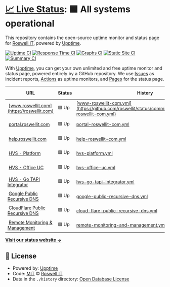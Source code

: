 # [📈 Live Status](https://status.roswellit.com): <!--live status--> **🟩 All systems operational**

This repository contains the open-source uptime monitor and status page for [Roswell IT](https://www.roswellit.com), powered by [Upptime](https://github.com/upptime/upptime).

[![Uptime CI](https://github.com/roswellit/status/workflows/Uptime%20CI/badge.svg)](https://github.com/roswellit/status/actions?query=workflow%3A%22Uptime+CI%22)
[![Response Time CI](https://github.com/roswellit/status/workflows/Response%20Time%20CI/badge.svg)](https://github.com/roswellit/status/actions?query=workflow%3A%22Response+Time+CI%22)
[![Graphs CI](https://github.com/roswellit/status/workflows/Graphs%20CI/badge.svg)](https://github.com/roswellit/status/actions?query=workflow%3A%22Graphs+CI%22)
[![Static Site CI](https://github.com/roswellit/status/workflows/Static%20Site%20CI/badge.svg)](https://github.com/roswellit/status/actions?query=workflow%3A%22Static+Site+CI%22)
[![Summary CI](https://github.com/roswellit/status/workflows/Summary%20CI/badge.svg)](https://github.com/roswellit/status/actions?query=workflow%3A%22Summary+CI%22)

With [Upptime](https://upptime.js.org), you can get your own unlimited and free uptime monitor and status page, powered entirely by a GitHub repository. We use [Issues](https://github.com/roswellit/status/issues) as incident reports, [Actions](https://github.com/roswellit/status/actions) as uptime monitors, and [Pages](https://status.roswellit.com) for the status page.

<!--start: status pages-->
<!-- This summary is generated by Upptime (https://github.com/upptime/upptime) -->
<!-- Do not edit this manually, your changes will be overwritten -->
<!-- prettier-ignore -->
| URL | Status | History | Response Time | Uptime |
| --- | ------ | ------- | ------------- | ------ |
| <img alt="" src="https://favicons.githubusercontent.com/roswellit.com" height="13"> [www.roswellit.com](https://roswellit.com) | 🟩 Up | [www-roswellit-com.yml](https://github.com/roswellit/status/commits/HEAD/history/www-roswellit-com.yml) | <details><summary><img alt="Response time graph" src="./graphs/www-roswellit-com/response-time-week.png" height="20"> 1955ms</summary><br><a href="https://status.roswellit.com/history/www-roswellit-com"><img alt="Response time 1955" src="https://img.shields.io/endpoint?url=https%3A%2F%2Fraw.githubusercontent.com%2Froswellit%2Fstatus%2FHEAD%2Fapi%2Fwww-roswellit-com%2Fresponse-time.json"></a><br><a href="https://status.roswellit.com/history/www-roswellit-com"><img alt="24-hour response time 1810" src="https://img.shields.io/endpoint?url=https%3A%2F%2Fraw.githubusercontent.com%2Froswellit%2Fstatus%2FHEAD%2Fapi%2Fwww-roswellit-com%2Fresponse-time-day.json"></a><br><a href="https://status.roswellit.com/history/www-roswellit-com"><img alt="7-day response time 1955" src="https://img.shields.io/endpoint?url=https%3A%2F%2Fraw.githubusercontent.com%2Froswellit%2Fstatus%2FHEAD%2Fapi%2Fwww-roswellit-com%2Fresponse-time-week.json"></a><br><a href="https://status.roswellit.com/history/www-roswellit-com"><img alt="30-day response time 1955" src="https://img.shields.io/endpoint?url=https%3A%2F%2Fraw.githubusercontent.com%2Froswellit%2Fstatus%2FHEAD%2Fapi%2Fwww-roswellit-com%2Fresponse-time-month.json"></a><br><a href="https://status.roswellit.com/history/www-roswellit-com"><img alt="1-year response time 1955" src="https://img.shields.io/endpoint?url=https%3A%2F%2Fraw.githubusercontent.com%2Froswellit%2Fstatus%2FHEAD%2Fapi%2Fwww-roswellit-com%2Fresponse-time-year.json"></a></details> | <details><summary><a href="https://status.roswellit.com/history/www-roswellit-com">100.00%</a></summary><a href="https://status.roswellit.com/history/www-roswellit-com"><img alt="All-time uptime 100.00%" src="https://img.shields.io/endpoint?url=https%3A%2F%2Fraw.githubusercontent.com%2Froswellit%2Fstatus%2FHEAD%2Fapi%2Fwww-roswellit-com%2Fuptime.json"></a><br><a href="https://status.roswellit.com/history/www-roswellit-com"><img alt="24-hour uptime 100.00%" src="https://img.shields.io/endpoint?url=https%3A%2F%2Fraw.githubusercontent.com%2Froswellit%2Fstatus%2FHEAD%2Fapi%2Fwww-roswellit-com%2Fuptime-day.json"></a><br><a href="https://status.roswellit.com/history/www-roswellit-com"><img alt="7-day uptime 100.00%" src="https://img.shields.io/endpoint?url=https%3A%2F%2Fraw.githubusercontent.com%2Froswellit%2Fstatus%2FHEAD%2Fapi%2Fwww-roswellit-com%2Fuptime-week.json"></a><br><a href="https://status.roswellit.com/history/www-roswellit-com"><img alt="30-day uptime 100.00%" src="https://img.shields.io/endpoint?url=https%3A%2F%2Fraw.githubusercontent.com%2Froswellit%2Fstatus%2FHEAD%2Fapi%2Fwww-roswellit-com%2Fuptime-month.json"></a><br><a href="https://status.roswellit.com/history/www-roswellit-com"><img alt="1-year uptime 100.00%" src="https://img.shields.io/endpoint?url=https%3A%2F%2Fraw.githubusercontent.com%2Froswellit%2Fstatus%2FHEAD%2Fapi%2Fwww-roswellit-com%2Fuptime-year.json"></a></details>
| <img alt="" src="https://favicons.githubusercontent.com/roswell.myportallogin.co.uk" height="13"> [portal.roswellit.com](https://roswell.myportallogin.co.uk) | 🟩 Up | [portal-roswellit-com.yml](https://github.com/roswellit/status/commits/HEAD/history/portal-roswellit-com.yml) | <details><summary><img alt="Response time graph" src="./graphs/portal-roswellit-com/response-time-week.png" height="20"> 813ms</summary><br><a href="https://status.roswellit.com/history/portal-roswellit-com"><img alt="Response time 813" src="https://img.shields.io/endpoint?url=https%3A%2F%2Fraw.githubusercontent.com%2Froswellit%2Fstatus%2FHEAD%2Fapi%2Fportal-roswellit-com%2Fresponse-time.json"></a><br><a href="https://status.roswellit.com/history/portal-roswellit-com"><img alt="24-hour response time 541" src="https://img.shields.io/endpoint?url=https%3A%2F%2Fraw.githubusercontent.com%2Froswellit%2Fstatus%2FHEAD%2Fapi%2Fportal-roswellit-com%2Fresponse-time-day.json"></a><br><a href="https://status.roswellit.com/history/portal-roswellit-com"><img alt="7-day response time 813" src="https://img.shields.io/endpoint?url=https%3A%2F%2Fraw.githubusercontent.com%2Froswellit%2Fstatus%2FHEAD%2Fapi%2Fportal-roswellit-com%2Fresponse-time-week.json"></a><br><a href="https://status.roswellit.com/history/portal-roswellit-com"><img alt="30-day response time 813" src="https://img.shields.io/endpoint?url=https%3A%2F%2Fraw.githubusercontent.com%2Froswellit%2Fstatus%2FHEAD%2Fapi%2Fportal-roswellit-com%2Fresponse-time-month.json"></a><br><a href="https://status.roswellit.com/history/portal-roswellit-com"><img alt="1-year response time 813" src="https://img.shields.io/endpoint?url=https%3A%2F%2Fraw.githubusercontent.com%2Froswellit%2Fstatus%2FHEAD%2Fapi%2Fportal-roswellit-com%2Fresponse-time-year.json"></a></details> | <details><summary><a href="https://status.roswellit.com/history/portal-roswellit-com">100.00%</a></summary><a href="https://status.roswellit.com/history/portal-roswellit-com"><img alt="All-time uptime 100.00%" src="https://img.shields.io/endpoint?url=https%3A%2F%2Fraw.githubusercontent.com%2Froswellit%2Fstatus%2FHEAD%2Fapi%2Fportal-roswellit-com%2Fuptime.json"></a><br><a href="https://status.roswellit.com/history/portal-roswellit-com"><img alt="24-hour uptime 100.00%" src="https://img.shields.io/endpoint?url=https%3A%2F%2Fraw.githubusercontent.com%2Froswellit%2Fstatus%2FHEAD%2Fapi%2Fportal-roswellit-com%2Fuptime-day.json"></a><br><a href="https://status.roswellit.com/history/portal-roswellit-com"><img alt="7-day uptime 100.00%" src="https://img.shields.io/endpoint?url=https%3A%2F%2Fraw.githubusercontent.com%2Froswellit%2Fstatus%2FHEAD%2Fapi%2Fportal-roswellit-com%2Fuptime-week.json"></a><br><a href="https://status.roswellit.com/history/portal-roswellit-com"><img alt="30-day uptime 100.00%" src="https://img.shields.io/endpoint?url=https%3A%2F%2Fraw.githubusercontent.com%2Froswellit%2Fstatus%2FHEAD%2Fapi%2Fportal-roswellit-com%2Fuptime-month.json"></a><br><a href="https://status.roswellit.com/history/portal-roswellit-com"><img alt="1-year uptime 100.00%" src="https://img.shields.io/endpoint?url=https%3A%2F%2Fraw.githubusercontent.com%2Froswellit%2Fstatus%2FHEAD%2Fapi%2Fportal-roswellit-com%2Fuptime-year.json"></a></details>
| <img alt="" src="https://favicons.githubusercontent.com/roswellitservices.hostedrmm.com" height="13"> [help.roswellit.com](https://roswellitservices.hostedrmm.com:8040/) | 🟩 Up | [help-roswellit-com.yml](https://github.com/roswellit/status/commits/HEAD/history/help-roswellit-com.yml) | <details><summary><img alt="Response time graph" src="./graphs/help-roswellit-com/response-time-week.png" height="20"> 1192ms</summary><br><a href="https://status.roswellit.com/history/help-roswellit-com"><img alt="Response time 1192" src="https://img.shields.io/endpoint?url=https%3A%2F%2Fraw.githubusercontent.com%2Froswellit%2Fstatus%2FHEAD%2Fapi%2Fhelp-roswellit-com%2Fresponse-time.json"></a><br><a href="https://status.roswellit.com/history/help-roswellit-com"><img alt="24-hour response time 1416" src="https://img.shields.io/endpoint?url=https%3A%2F%2Fraw.githubusercontent.com%2Froswellit%2Fstatus%2FHEAD%2Fapi%2Fhelp-roswellit-com%2Fresponse-time-day.json"></a><br><a href="https://status.roswellit.com/history/help-roswellit-com"><img alt="7-day response time 1192" src="https://img.shields.io/endpoint?url=https%3A%2F%2Fraw.githubusercontent.com%2Froswellit%2Fstatus%2FHEAD%2Fapi%2Fhelp-roswellit-com%2Fresponse-time-week.json"></a><br><a href="https://status.roswellit.com/history/help-roswellit-com"><img alt="30-day response time 1192" src="https://img.shields.io/endpoint?url=https%3A%2F%2Fraw.githubusercontent.com%2Froswellit%2Fstatus%2FHEAD%2Fapi%2Fhelp-roswellit-com%2Fresponse-time-month.json"></a><br><a href="https://status.roswellit.com/history/help-roswellit-com"><img alt="1-year response time 1192" src="https://img.shields.io/endpoint?url=https%3A%2F%2Fraw.githubusercontent.com%2Froswellit%2Fstatus%2FHEAD%2Fapi%2Fhelp-roswellit-com%2Fresponse-time-year.json"></a></details> | <details><summary><a href="https://status.roswellit.com/history/help-roswellit-com">99.48%</a></summary><a href="https://status.roswellit.com/history/help-roswellit-com"><img alt="All-time uptime 99.48%" src="https://img.shields.io/endpoint?url=https%3A%2F%2Fraw.githubusercontent.com%2Froswellit%2Fstatus%2FHEAD%2Fapi%2Fhelp-roswellit-com%2Fuptime.json"></a><br><a href="https://status.roswellit.com/history/help-roswellit-com"><img alt="24-hour uptime 98.69%" src="https://img.shields.io/endpoint?url=https%3A%2F%2Fraw.githubusercontent.com%2Froswellit%2Fstatus%2FHEAD%2Fapi%2Fhelp-roswellit-com%2Fuptime-day.json"></a><br><a href="https://status.roswellit.com/history/help-roswellit-com"><img alt="7-day uptime 99.48%" src="https://img.shields.io/endpoint?url=https%3A%2F%2Fraw.githubusercontent.com%2Froswellit%2Fstatus%2FHEAD%2Fapi%2Fhelp-roswellit-com%2Fuptime-week.json"></a><br><a href="https://status.roswellit.com/history/help-roswellit-com"><img alt="30-day uptime 99.48%" src="https://img.shields.io/endpoint?url=https%3A%2F%2Fraw.githubusercontent.com%2Froswellit%2Fstatus%2FHEAD%2Fapi%2Fhelp-roswellit-com%2Fuptime-month.json"></a><br><a href="https://status.roswellit.com/history/help-roswellit-com"><img alt="1-year uptime 99.48%" src="https://img.shields.io/endpoint?url=https%3A%2F%2Fraw.githubusercontent.com%2Froswellit%2Fstatus%2FHEAD%2Fapi%2Fhelp-roswellit-com%2Fuptime-year.json"></a></details>
| <img alt="" src="https://favicons.githubusercontent.com/null" height="13"> [HVS - Platform](dm.yourwhc.co.uk) | 🟩 Up | [hvs-platform.yml](https://github.com/roswellit/status/commits/HEAD/history/hvs-platform.yml) | <details><summary><img alt="Response time graph" src="./graphs/hvs-platform/response-time-week.png" height="20"> 511ms</summary><br><a href="https://status.roswellit.com/history/hvs-platform"><img alt="Response time 511" src="https://img.shields.io/endpoint?url=https%3A%2F%2Fraw.githubusercontent.com%2Froswellit%2Fstatus%2FHEAD%2Fapi%2Fhvs-platform%2Fresponse-time.json"></a><br><a href="https://status.roswellit.com/history/hvs-platform"><img alt="24-hour response time 364" src="https://img.shields.io/endpoint?url=https%3A%2F%2Fraw.githubusercontent.com%2Froswellit%2Fstatus%2FHEAD%2Fapi%2Fhvs-platform%2Fresponse-time-day.json"></a><br><a href="https://status.roswellit.com/history/hvs-platform"><img alt="7-day response time 511" src="https://img.shields.io/endpoint?url=https%3A%2F%2Fraw.githubusercontent.com%2Froswellit%2Fstatus%2FHEAD%2Fapi%2Fhvs-platform%2Fresponse-time-week.json"></a><br><a href="https://status.roswellit.com/history/hvs-platform"><img alt="30-day response time 511" src="https://img.shields.io/endpoint?url=https%3A%2F%2Fraw.githubusercontent.com%2Froswellit%2Fstatus%2FHEAD%2Fapi%2Fhvs-platform%2Fresponse-time-month.json"></a><br><a href="https://status.roswellit.com/history/hvs-platform"><img alt="1-year response time 511" src="https://img.shields.io/endpoint?url=https%3A%2F%2Fraw.githubusercontent.com%2Froswellit%2Fstatus%2FHEAD%2Fapi%2Fhvs-platform%2Fresponse-time-year.json"></a></details> | <details><summary><a href="https://status.roswellit.com/history/hvs-platform">100.00%</a></summary><a href="https://status.roswellit.com/history/hvs-platform"><img alt="All-time uptime 100.00%" src="https://img.shields.io/endpoint?url=https%3A%2F%2Fraw.githubusercontent.com%2Froswellit%2Fstatus%2FHEAD%2Fapi%2Fhvs-platform%2Fuptime.json"></a><br><a href="https://status.roswellit.com/history/hvs-platform"><img alt="24-hour uptime 100.00%" src="https://img.shields.io/endpoint?url=https%3A%2F%2Fraw.githubusercontent.com%2Froswellit%2Fstatus%2FHEAD%2Fapi%2Fhvs-platform%2Fuptime-day.json"></a><br><a href="https://status.roswellit.com/history/hvs-platform"><img alt="7-day uptime 100.00%" src="https://img.shields.io/endpoint?url=https%3A%2F%2Fraw.githubusercontent.com%2Froswellit%2Fstatus%2FHEAD%2Fapi%2Fhvs-platform%2Fuptime-week.json"></a><br><a href="https://status.roswellit.com/history/hvs-platform"><img alt="30-day uptime 100.00%" src="https://img.shields.io/endpoint?url=https%3A%2F%2Fraw.githubusercontent.com%2Froswellit%2Fstatus%2FHEAD%2Fapi%2Fhvs-platform%2Fuptime-month.json"></a><br><a href="https://status.roswellit.com/history/hvs-platform"><img alt="1-year uptime 100.00%" src="https://img.shields.io/endpoint?url=https%3A%2F%2Fraw.githubusercontent.com%2Froswellit%2Fstatus%2FHEAD%2Fapi%2Fhvs-platform%2Fuptime-year.json"></a></details>
| <img alt="" src="https://favicons.githubusercontent.com/null" height="13"> [HVS - Office UC](officeuc.yourwhc.co.uk) | 🟩 Up | [hvs-office-uc.yml](https://github.com/roswellit/status/commits/HEAD/history/hvs-office-uc.yml) | <details><summary><img alt="Response time graph" src="./graphs/hvs-office-uc/response-time-week.png" height="20"> 390ms</summary><br><a href="https://status.roswellit.com/history/hvs-office-uc"><img alt="Response time 390" src="https://img.shields.io/endpoint?url=https%3A%2F%2Fraw.githubusercontent.com%2Froswellit%2Fstatus%2FHEAD%2Fapi%2Fhvs-office-uc%2Fresponse-time.json"></a><br><a href="https://status.roswellit.com/history/hvs-office-uc"><img alt="24-hour response time 302" src="https://img.shields.io/endpoint?url=https%3A%2F%2Fraw.githubusercontent.com%2Froswellit%2Fstatus%2FHEAD%2Fapi%2Fhvs-office-uc%2Fresponse-time-day.json"></a><br><a href="https://status.roswellit.com/history/hvs-office-uc"><img alt="7-day response time 390" src="https://img.shields.io/endpoint?url=https%3A%2F%2Fraw.githubusercontent.com%2Froswellit%2Fstatus%2FHEAD%2Fapi%2Fhvs-office-uc%2Fresponse-time-week.json"></a><br><a href="https://status.roswellit.com/history/hvs-office-uc"><img alt="30-day response time 390" src="https://img.shields.io/endpoint?url=https%3A%2F%2Fraw.githubusercontent.com%2Froswellit%2Fstatus%2FHEAD%2Fapi%2Fhvs-office-uc%2Fresponse-time-month.json"></a><br><a href="https://status.roswellit.com/history/hvs-office-uc"><img alt="1-year response time 390" src="https://img.shields.io/endpoint?url=https%3A%2F%2Fraw.githubusercontent.com%2Froswellit%2Fstatus%2FHEAD%2Fapi%2Fhvs-office-uc%2Fresponse-time-year.json"></a></details> | <details><summary><a href="https://status.roswellit.com/history/hvs-office-uc">100.00%</a></summary><a href="https://status.roswellit.com/history/hvs-office-uc"><img alt="All-time uptime 100.00%" src="https://img.shields.io/endpoint?url=https%3A%2F%2Fraw.githubusercontent.com%2Froswellit%2Fstatus%2FHEAD%2Fapi%2Fhvs-office-uc%2Fuptime.json"></a><br><a href="https://status.roswellit.com/history/hvs-office-uc"><img alt="24-hour uptime 100.00%" src="https://img.shields.io/endpoint?url=https%3A%2F%2Fraw.githubusercontent.com%2Froswellit%2Fstatus%2FHEAD%2Fapi%2Fhvs-office-uc%2Fuptime-day.json"></a><br><a href="https://status.roswellit.com/history/hvs-office-uc"><img alt="7-day uptime 100.00%" src="https://img.shields.io/endpoint?url=https%3A%2F%2Fraw.githubusercontent.com%2Froswellit%2Fstatus%2FHEAD%2Fapi%2Fhvs-office-uc%2Fuptime-week.json"></a><br><a href="https://status.roswellit.com/history/hvs-office-uc"><img alt="30-day uptime 100.00%" src="https://img.shields.io/endpoint?url=https%3A%2F%2Fraw.githubusercontent.com%2Froswellit%2Fstatus%2FHEAD%2Fapi%2Fhvs-office-uc%2Fuptime-month.json"></a><br><a href="https://status.roswellit.com/history/hvs-office-uc"><img alt="1-year uptime 100.00%" src="https://img.shields.io/endpoint?url=https%3A%2F%2Fraw.githubusercontent.com%2Froswellit%2Fstatus%2FHEAD%2Fapi%2Fhvs-office-uc%2Fuptime-year.json"></a></details>
| <img alt="" src="https://favicons.githubusercontent.com/null" height="13"> [HVS - Go TAPI Integrator](applications.yourwhc.co.uk) | 🟩 Up | [hvs-go-tapi-integrator.yml](https://github.com/roswellit/status/commits/HEAD/history/hvs-go-tapi-integrator.yml) | <details><summary><img alt="Response time graph" src="./graphs/hvs-go-tapi-integrator/response-time-week.png" height="20"> 417ms</summary><br><a href="https://status.roswellit.com/history/hvs-go-tapi-integrator"><img alt="Response time 417" src="https://img.shields.io/endpoint?url=https%3A%2F%2Fraw.githubusercontent.com%2Froswellit%2Fstatus%2FHEAD%2Fapi%2Fhvs-go-tapi-integrator%2Fresponse-time.json"></a><br><a href="https://status.roswellit.com/history/hvs-go-tapi-integrator"><img alt="24-hour response time 393" src="https://img.shields.io/endpoint?url=https%3A%2F%2Fraw.githubusercontent.com%2Froswellit%2Fstatus%2FHEAD%2Fapi%2Fhvs-go-tapi-integrator%2Fresponse-time-day.json"></a><br><a href="https://status.roswellit.com/history/hvs-go-tapi-integrator"><img alt="7-day response time 417" src="https://img.shields.io/endpoint?url=https%3A%2F%2Fraw.githubusercontent.com%2Froswellit%2Fstatus%2FHEAD%2Fapi%2Fhvs-go-tapi-integrator%2Fresponse-time-week.json"></a><br><a href="https://status.roswellit.com/history/hvs-go-tapi-integrator"><img alt="30-day response time 417" src="https://img.shields.io/endpoint?url=https%3A%2F%2Fraw.githubusercontent.com%2Froswellit%2Fstatus%2FHEAD%2Fapi%2Fhvs-go-tapi-integrator%2Fresponse-time-month.json"></a><br><a href="https://status.roswellit.com/history/hvs-go-tapi-integrator"><img alt="1-year response time 417" src="https://img.shields.io/endpoint?url=https%3A%2F%2Fraw.githubusercontent.com%2Froswellit%2Fstatus%2FHEAD%2Fapi%2Fhvs-go-tapi-integrator%2Fresponse-time-year.json"></a></details> | <details><summary><a href="https://status.roswellit.com/history/hvs-go-tapi-integrator">100.00%</a></summary><a href="https://status.roswellit.com/history/hvs-go-tapi-integrator"><img alt="All-time uptime 100.00%" src="https://img.shields.io/endpoint?url=https%3A%2F%2Fraw.githubusercontent.com%2Froswellit%2Fstatus%2FHEAD%2Fapi%2Fhvs-go-tapi-integrator%2Fuptime.json"></a><br><a href="https://status.roswellit.com/history/hvs-go-tapi-integrator"><img alt="24-hour uptime 100.00%" src="https://img.shields.io/endpoint?url=https%3A%2F%2Fraw.githubusercontent.com%2Froswellit%2Fstatus%2FHEAD%2Fapi%2Fhvs-go-tapi-integrator%2Fuptime-day.json"></a><br><a href="https://status.roswellit.com/history/hvs-go-tapi-integrator"><img alt="7-day uptime 100.00%" src="https://img.shields.io/endpoint?url=https%3A%2F%2Fraw.githubusercontent.com%2Froswellit%2Fstatus%2FHEAD%2Fapi%2Fhvs-go-tapi-integrator%2Fuptime-week.json"></a><br><a href="https://status.roswellit.com/history/hvs-go-tapi-integrator"><img alt="30-day uptime 100.00%" src="https://img.shields.io/endpoint?url=https%3A%2F%2Fraw.githubusercontent.com%2Froswellit%2Fstatus%2FHEAD%2Fapi%2Fhvs-go-tapi-integrator%2Fuptime-month.json"></a><br><a href="https://status.roswellit.com/history/hvs-go-tapi-integrator"><img alt="1-year uptime 100.00%" src="https://img.shields.io/endpoint?url=https%3A%2F%2Fraw.githubusercontent.com%2Froswellit%2Fstatus%2FHEAD%2Fapi%2Fhvs-go-tapi-integrator%2Fuptime-year.json"></a></details>
| <img alt="" src="https://favicons.githubusercontent.com/null" height="13"> [Google Public Recursive DNS](8.8.8.8) | 🟩 Up | [google-public-recursive-dns.yml](https://github.com/roswellit/status/commits/HEAD/history/google-public-recursive-dns.yml) | <details><summary><img alt="Response time graph" src="./graphs/google-public-recursive-dns/response-time-week.png" height="20"> 5ms</summary><br><a href="https://status.roswellit.com/history/google-public-recursive-dns"><img alt="Response time 5" src="https://img.shields.io/endpoint?url=https%3A%2F%2Fraw.githubusercontent.com%2Froswellit%2Fstatus%2FHEAD%2Fapi%2Fgoogle-public-recursive-dns%2Fresponse-time.json"></a><br><a href="https://status.roswellit.com/history/google-public-recursive-dns"><img alt="24-hour response time 9" src="https://img.shields.io/endpoint?url=https%3A%2F%2Fraw.githubusercontent.com%2Froswellit%2Fstatus%2FHEAD%2Fapi%2Fgoogle-public-recursive-dns%2Fresponse-time-day.json"></a><br><a href="https://status.roswellit.com/history/google-public-recursive-dns"><img alt="7-day response time 5" src="https://img.shields.io/endpoint?url=https%3A%2F%2Fraw.githubusercontent.com%2Froswellit%2Fstatus%2FHEAD%2Fapi%2Fgoogle-public-recursive-dns%2Fresponse-time-week.json"></a><br><a href="https://status.roswellit.com/history/google-public-recursive-dns"><img alt="30-day response time 5" src="https://img.shields.io/endpoint?url=https%3A%2F%2Fraw.githubusercontent.com%2Froswellit%2Fstatus%2FHEAD%2Fapi%2Fgoogle-public-recursive-dns%2Fresponse-time-month.json"></a><br><a href="https://status.roswellit.com/history/google-public-recursive-dns"><img alt="1-year response time 5" src="https://img.shields.io/endpoint?url=https%3A%2F%2Fraw.githubusercontent.com%2Froswellit%2Fstatus%2FHEAD%2Fapi%2Fgoogle-public-recursive-dns%2Fresponse-time-year.json"></a></details> | <details><summary><a href="https://status.roswellit.com/history/google-public-recursive-dns">100.00%</a></summary><a href="https://status.roswellit.com/history/google-public-recursive-dns"><img alt="All-time uptime 100.00%" src="https://img.shields.io/endpoint?url=https%3A%2F%2Fraw.githubusercontent.com%2Froswellit%2Fstatus%2FHEAD%2Fapi%2Fgoogle-public-recursive-dns%2Fuptime.json"></a><br><a href="https://status.roswellit.com/history/google-public-recursive-dns"><img alt="24-hour uptime 100.00%" src="https://img.shields.io/endpoint?url=https%3A%2F%2Fraw.githubusercontent.com%2Froswellit%2Fstatus%2FHEAD%2Fapi%2Fgoogle-public-recursive-dns%2Fuptime-day.json"></a><br><a href="https://status.roswellit.com/history/google-public-recursive-dns"><img alt="7-day uptime 100.00%" src="https://img.shields.io/endpoint?url=https%3A%2F%2Fraw.githubusercontent.com%2Froswellit%2Fstatus%2FHEAD%2Fapi%2Fgoogle-public-recursive-dns%2Fuptime-week.json"></a><br><a href="https://status.roswellit.com/history/google-public-recursive-dns"><img alt="30-day uptime 100.00%" src="https://img.shields.io/endpoint?url=https%3A%2F%2Fraw.githubusercontent.com%2Froswellit%2Fstatus%2FHEAD%2Fapi%2Fgoogle-public-recursive-dns%2Fuptime-month.json"></a><br><a href="https://status.roswellit.com/history/google-public-recursive-dns"><img alt="1-year uptime 100.00%" src="https://img.shields.io/endpoint?url=https%3A%2F%2Fraw.githubusercontent.com%2Froswellit%2Fstatus%2FHEAD%2Fapi%2Fgoogle-public-recursive-dns%2Fuptime-year.json"></a></details>
| <img alt="" src="https://favicons.githubusercontent.com/null" height="13"> [CloudFlare Public Recursive DNS](1.1.1.1) | 🟩 Up | [cloud-flare-public-recursive-dns.yml](https://github.com/roswellit/status/commits/HEAD/history/cloud-flare-public-recursive-dns.yml) | <details><summary><img alt="Response time graph" src="./graphs/cloud-flare-public-recursive-dns/response-time-week.png" height="20"> 6ms</summary><br><a href="https://status.roswellit.com/history/cloud-flare-public-recursive-dns"><img alt="Response time 6" src="https://img.shields.io/endpoint?url=https%3A%2F%2Fraw.githubusercontent.com%2Froswellit%2Fstatus%2FHEAD%2Fapi%2Fcloud-flare-public-recursive-dns%2Fresponse-time.json"></a><br><a href="https://status.roswellit.com/history/cloud-flare-public-recursive-dns"><img alt="24-hour response time 11" src="https://img.shields.io/endpoint?url=https%3A%2F%2Fraw.githubusercontent.com%2Froswellit%2Fstatus%2FHEAD%2Fapi%2Fcloud-flare-public-recursive-dns%2Fresponse-time-day.json"></a><br><a href="https://status.roswellit.com/history/cloud-flare-public-recursive-dns"><img alt="7-day response time 6" src="https://img.shields.io/endpoint?url=https%3A%2F%2Fraw.githubusercontent.com%2Froswellit%2Fstatus%2FHEAD%2Fapi%2Fcloud-flare-public-recursive-dns%2Fresponse-time-week.json"></a><br><a href="https://status.roswellit.com/history/cloud-flare-public-recursive-dns"><img alt="30-day response time 6" src="https://img.shields.io/endpoint?url=https%3A%2F%2Fraw.githubusercontent.com%2Froswellit%2Fstatus%2FHEAD%2Fapi%2Fcloud-flare-public-recursive-dns%2Fresponse-time-month.json"></a><br><a href="https://status.roswellit.com/history/cloud-flare-public-recursive-dns"><img alt="1-year response time 6" src="https://img.shields.io/endpoint?url=https%3A%2F%2Fraw.githubusercontent.com%2Froswellit%2Fstatus%2FHEAD%2Fapi%2Fcloud-flare-public-recursive-dns%2Fresponse-time-year.json"></a></details> | <details><summary><a href="https://status.roswellit.com/history/cloud-flare-public-recursive-dns">100.00%</a></summary><a href="https://status.roswellit.com/history/cloud-flare-public-recursive-dns"><img alt="All-time uptime 100.00%" src="https://img.shields.io/endpoint?url=https%3A%2F%2Fraw.githubusercontent.com%2Froswellit%2Fstatus%2FHEAD%2Fapi%2Fcloud-flare-public-recursive-dns%2Fuptime.json"></a><br><a href="https://status.roswellit.com/history/cloud-flare-public-recursive-dns"><img alt="24-hour uptime 100.00%" src="https://img.shields.io/endpoint?url=https%3A%2F%2Fraw.githubusercontent.com%2Froswellit%2Fstatus%2FHEAD%2Fapi%2Fcloud-flare-public-recursive-dns%2Fuptime-day.json"></a><br><a href="https://status.roswellit.com/history/cloud-flare-public-recursive-dns"><img alt="7-day uptime 100.00%" src="https://img.shields.io/endpoint?url=https%3A%2F%2Fraw.githubusercontent.com%2Froswellit%2Fstatus%2FHEAD%2Fapi%2Fcloud-flare-public-recursive-dns%2Fuptime-week.json"></a><br><a href="https://status.roswellit.com/history/cloud-flare-public-recursive-dns"><img alt="30-day uptime 100.00%" src="https://img.shields.io/endpoint?url=https%3A%2F%2Fraw.githubusercontent.com%2Froswellit%2Fstatus%2FHEAD%2Fapi%2Fcloud-flare-public-recursive-dns%2Fuptime-month.json"></a><br><a href="https://status.roswellit.com/history/cloud-flare-public-recursive-dns"><img alt="1-year uptime 100.00%" src="https://img.shields.io/endpoint?url=https%3A%2F%2Fraw.githubusercontent.com%2Froswellit%2Fstatus%2FHEAD%2Fapi%2Fcloud-flare-public-recursive-dns%2Fuptime-year.json"></a></details>
| <img alt="" src="https://favicons.githubusercontent.com/roswellitservices.hostedrmm.com" height="13"> [Remote Monitoring & Management](https://roswellitservices.hostedrmm.com) | 🟩 Up | [remote-monitoring-and-management.yml](https://github.com/roswellit/status/commits/HEAD/history/remote-monitoring-and-management.yml) | <details><summary><img alt="Response time graph" src="./graphs/remote-monitoring-and-management/response-time-week.png" height="20"> 671ms</summary><br><a href="https://status.roswellit.com/history/remote-monitoring-and-management"><img alt="Response time 671" src="https://img.shields.io/endpoint?url=https%3A%2F%2Fraw.githubusercontent.com%2Froswellit%2Fstatus%2FHEAD%2Fapi%2Fremote-monitoring-and-management%2Fresponse-time.json"></a><br><a href="https://status.roswellit.com/history/remote-monitoring-and-management"><img alt="24-hour response time 695" src="https://img.shields.io/endpoint?url=https%3A%2F%2Fraw.githubusercontent.com%2Froswellit%2Fstatus%2FHEAD%2Fapi%2Fremote-monitoring-and-management%2Fresponse-time-day.json"></a><br><a href="https://status.roswellit.com/history/remote-monitoring-and-management"><img alt="7-day response time 671" src="https://img.shields.io/endpoint?url=https%3A%2F%2Fraw.githubusercontent.com%2Froswellit%2Fstatus%2FHEAD%2Fapi%2Fremote-monitoring-and-management%2Fresponse-time-week.json"></a><br><a href="https://status.roswellit.com/history/remote-monitoring-and-management"><img alt="30-day response time 671" src="https://img.shields.io/endpoint?url=https%3A%2F%2Fraw.githubusercontent.com%2Froswellit%2Fstatus%2FHEAD%2Fapi%2Fremote-monitoring-and-management%2Fresponse-time-month.json"></a><br><a href="https://status.roswellit.com/history/remote-monitoring-and-management"><img alt="1-year response time 671" src="https://img.shields.io/endpoint?url=https%3A%2F%2Fraw.githubusercontent.com%2Froswellit%2Fstatus%2FHEAD%2Fapi%2Fremote-monitoring-and-management%2Fresponse-time-year.json"></a></details> | <details><summary><a href="https://status.roswellit.com/history/remote-monitoring-and-management">99.49%</a></summary><a href="https://status.roswellit.com/history/remote-monitoring-and-management"><img alt="All-time uptime 99.49%" src="https://img.shields.io/endpoint?url=https%3A%2F%2Fraw.githubusercontent.com%2Froswellit%2Fstatus%2FHEAD%2Fapi%2Fremote-monitoring-and-management%2Fuptime.json"></a><br><a href="https://status.roswellit.com/history/remote-monitoring-and-management"><img alt="24-hour uptime 98.70%" src="https://img.shields.io/endpoint?url=https%3A%2F%2Fraw.githubusercontent.com%2Froswellit%2Fstatus%2FHEAD%2Fapi%2Fremote-monitoring-and-management%2Fuptime-day.json"></a><br><a href="https://status.roswellit.com/history/remote-monitoring-and-management"><img alt="7-day uptime 99.49%" src="https://img.shields.io/endpoint?url=https%3A%2F%2Fraw.githubusercontent.com%2Froswellit%2Fstatus%2FHEAD%2Fapi%2Fremote-monitoring-and-management%2Fuptime-week.json"></a><br><a href="https://status.roswellit.com/history/remote-monitoring-and-management"><img alt="30-day uptime 99.49%" src="https://img.shields.io/endpoint?url=https%3A%2F%2Fraw.githubusercontent.com%2Froswellit%2Fstatus%2FHEAD%2Fapi%2Fremote-monitoring-and-management%2Fuptime-month.json"></a><br><a href="https://status.roswellit.com/history/remote-monitoring-and-management"><img alt="1-year uptime 99.49%" src="https://img.shields.io/endpoint?url=https%3A%2F%2Fraw.githubusercontent.com%2Froswellit%2Fstatus%2FHEAD%2Fapi%2Fremote-monitoring-and-management%2Fuptime-year.json"></a></details>

<!--end: status pages-->

[**Visit our status website →**](https://status.roswellit.com)

## 📄 License

- Powered by: [Upptime](https://github.com/upptime/upptime)
- Code: [MIT](./LICENSE) © [Roswell IT](https://www.roswellit.com)
- Data in the `./history` directory: [Open Database License](https://opendatacommons.org/licenses/odbl/1-0/)
